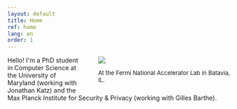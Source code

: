 ```yaml
---
layout: default
title: Home
ref: home
lang: en
order: 1
---
```


<div style="float: right; padding-left: 30px; width: 300px">
<img src="../../../files/pfp.jpg">
<p style="font-size: 13px">At the Fermi National Accelerator Lab in Batavia, IL.</p>
</div>

Hello! I'm a PhD student in Computer Science at the University of Maryland (working with Jonathan Katz) and the Max Planck Institute for Security & Privacy (working with Gilles Barthe).
